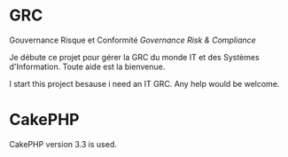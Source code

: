 # GRC

Gouvernance Risque et Conformité _Governance Risk & Compliance_

Je débute ce projet pour gérer la GRC du monde IT et des Systèmes d'Information. Toute aide est la bienvenue.

I start this project besause i need an IT GRC. Any help would be welcome.

# CakePHP

CakePHP version 3.3 is used.